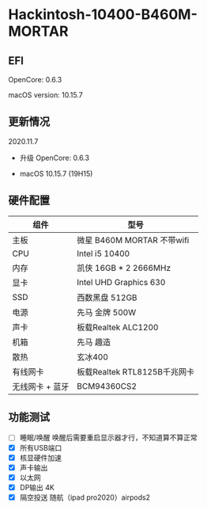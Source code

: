 # Hackintosh-10400-B460M-MORTAR
## EFI 
OpenCore: 0.6.3

macOS version: 10.15.7

##  更新情况

2020.11.7

- 升级 OpenCore: 0.6.3

+ macOS 10.15.7 (19H15)

## 硬件配置
|组件|型号|
|------|------|
|主板|微星 B460M MORTAR 不带wifi|
|CPU|Intel i5 10400|
|内存|凯侠 16GB * 2 2666MHz|
|显卡|Intel UHD Graphics 630 |
|SSD|西数黑盘 512GB|
|电源|先马 金牌 500W|
|声卡|板载Realtek ALC1200|
|机箱|先马 趣造|
|散热|玄冰400|
|有线网卡|板载Realtek RTL8125B千兆网卡|
|无线网卡 + 蓝牙|BCM94360CS2|

## 功能测试

- [ ] 睡眠/唤醒 唤醒后需要重启显示器才行，不知道算不算正常
- [x] 所有USB端口
- [x] 核显硬件加速
- [x] 声卡输出
- [x] 以太网
- [x] DP输出 4K
- [x] 隔空投送 随航（ipad pro2020）airpods2

